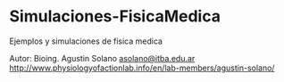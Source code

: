 # Simulaciones-FisicaMedica
 Ejemplos y simulaciones de fisica medica
 
 Autor: Bioing. Agustin Solano
 asolano@itba.edu.ar
 http://www.physiologyofactionlab.info/en/lab-members/agustin-solano/
